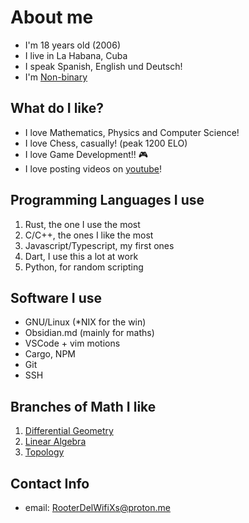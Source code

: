 # About me
- I'm 18 years old (2006)
- I live in La Habana, Cuba
- I speak Spanish, English und Deutsch!
- I'm [Non-binary](https://en.wikipedia.org/wiki/Non-binary)
## What do I like?
- I love Mathematics, Physics and Computer Science!
- I love Chess, casually! (peak 1200 ELO)
- I love Game Development!! 🎮
- I love posting videos on [youtube](https://www.youtube.com/@RooterDelWifiXs)!
## Programming Languages I use
1. Rust, the one I use the most
2. C/C++, the ones I like the most
3. Javascript/Typescript, my first ones
4. Dart, I use this a lot at work
5. Python, for random scripting
## Software I use
- GNU/Linux (\*NIX for the win)
- Obsidian.md (mainly for maths)
- VSCode + vim motions
- Cargo, NPM
- Git
- SSH
## Branches of Math I like
1. [Differential Geometry](https://en.wikipedia.org/wiki/Differential_geometry)
2. [Linear Algebra](https://en.wikipedia.org/wiki/Linear_algebra)
3. [Topology](https://en.wikipedia.org/wiki/Topology)
## Contact Info
- email: RooterDelWifiXs@proton.me
